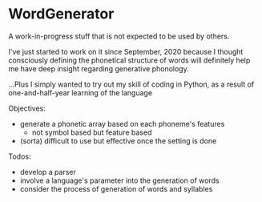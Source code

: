 # WordGenerator
A work-in-progress stuff that is not expected to be used by others.

I've just started to work on it since September, 2020 because I thought consciously defining the phonetical structure of words will definitely help me have deep insight regarding generative phonology.

...Plus I simply wanted to try out my skill of coding in Python, as a result of one-and-half-year learning of the language

Objectives:
- generate a phonetic array based on each phoneme's features
  - not symbol based but feature based
- (sorta) difficult to use but effective once the setting is done

Todos:
- develop a parser
- involve a language's parameter into the generation of words
- consider the process of generation of words and syllables
